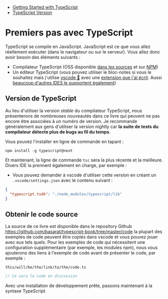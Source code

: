 * [Getting Started with TypeScript](#getting-started-with-typescript)
* [TypeScript Version](#typescript-version)

# Premiers pas avec TypeScript

TypeScript se compile en JavaScript. JavaScript est ce que vous allez réellement exécuter (dans le navigateur ou sur le serveur). Vous allez donc avoir besoin des éléments suivants :

* Compilateur TypeScript (OSS disponible [dans les sources](https://github.com/Microsoft/TypeScript/) et sur [NPM](https://www.npmjs.com/package/typescript))
* Un éditeur TypeScript (vous pouvez utiliser le bloc-notes si vous le souhaitez mais j'utilise [vscode 🌹](https://code.visualstudio.com/) avec une [extension que j'ai écrit](https://marketplace.visualstudio.com/items?itemName=basarat.god). Aussi [beaucoup d'autres IDES le supportent également]( https://github.com/Microsoft/TypeScript/wiki/TypeScript-Editor-Support))


## Version de TypeScript

Au lieu d'utiliser la version *stable* du compilateur TypeScript, nous présenterons de nombreuses nouveautés dans ce livre qui peuvent ne pas encore être associées à un numéro de version. Je recommande généralement aux gens d'utiliser la version nightly car **la suite de tests du compilateur détecte plus de bugs au fil du temps**.

Vous pouvez l'installer en ligne de commande en tapant :

```
npm install -g typescript@next
```

Et maintenant, la ligne de commande `tsc` sera la plus récente et la meilleure. Divers IDE la prennent également en charge, par exemple :

* Vous pouvez demander à vscode d'utiliser cette version en créant un `.vscode/settings.json` avec le contenu suivant :

```json
{
  "typescript.tsdk": "./node_modules/typescript/lib"
}
```

## Obtenir le code source
La source de ce livre est disponible dans le repository Github https://github.com/basarat/typescript-book/tree/master/code la plupart des exemples de code peuvent être copiés dans vscode et vous pouvez jouer avec eux tels quels. Pour les exemples de code qui nécessitent une configuration supplémentaire (par exemple, les modules npm), nous vous ajouterons des liens à l'exemple de code avant de présenter le code, par exemple :

`this/will/be/the/link/to/the/code.ts`
```ts
// Ce sera le code en discussion
```

Avec une installation de développement prête, passons maintenant à la syntaxe TypeScript.
